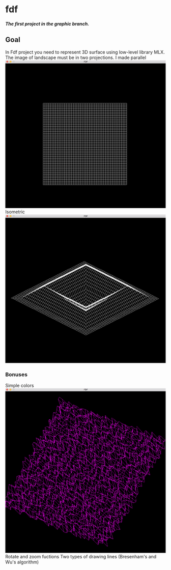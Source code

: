 # fdf
##### The first project in the graphic branch.
## Goal
In Fdf project you need to represent 3D surface using low-level library MLX.
The image of landscape must be in two projections.
I made parallel
![Example](https://github.com/LailaShellie/fdf/blob/master/images/image2.png)
Isometric
![Example](https://github.com/LailaShellie/fdf/blob/master/images/image1.png)
### Bonuses
Simple colors
![Example](https://github.com/LailaShellie/fdf/blob/master/images/image3.png)
Rotate and zoom fuctions
Two types of drawing lines (Bresenham's and Wu's algorithm)
